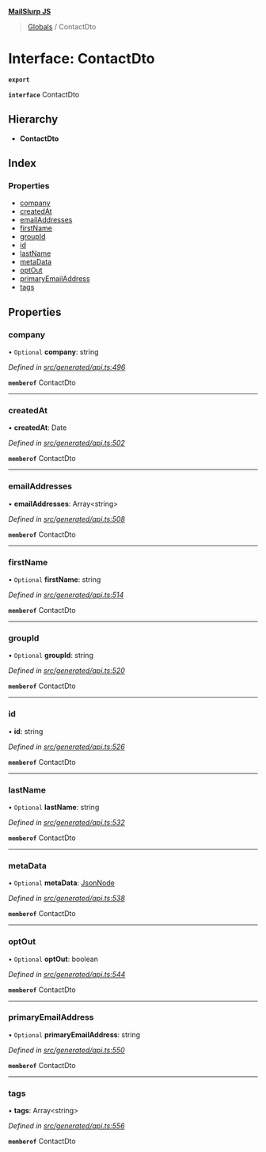 **[MailSlurp JS](../README.md)**

> [Globals](../README.md) / ContactDto

# Interface: ContactDto

**`export`** 

**`interface`** ContactDto

## Hierarchy

* **ContactDto**

## Index

### Properties

* [company](contactdto.md#company)
* [createdAt](contactdto.md#createdat)
* [emailAddresses](contactdto.md#emailaddresses)
* [firstName](contactdto.md#firstname)
* [groupId](contactdto.md#groupid)
* [id](contactdto.md#id)
* [lastName](contactdto.md#lastname)
* [metaData](contactdto.md#metadata)
* [optOut](contactdto.md#optout)
* [primaryEmailAddress](contactdto.md#primaryemailaddress)
* [tags](contactdto.md#tags)

## Properties

### company

• `Optional` **company**: string

*Defined in [src/generated/api.ts:496](https://github.com/mailslurp/mailslurp-client/blob/eace919/src/generated/api.ts#L496)*

**`memberof`** ContactDto

___

### createdAt

•  **createdAt**: Date

*Defined in [src/generated/api.ts:502](https://github.com/mailslurp/mailslurp-client/blob/eace919/src/generated/api.ts#L502)*

**`memberof`** ContactDto

___

### emailAddresses

•  **emailAddresses**: Array\<string>

*Defined in [src/generated/api.ts:508](https://github.com/mailslurp/mailslurp-client/blob/eace919/src/generated/api.ts#L508)*

**`memberof`** ContactDto

___

### firstName

• `Optional` **firstName**: string

*Defined in [src/generated/api.ts:514](https://github.com/mailslurp/mailslurp-client/blob/eace919/src/generated/api.ts#L514)*

**`memberof`** ContactDto

___

### groupId

• `Optional` **groupId**: string

*Defined in [src/generated/api.ts:520](https://github.com/mailslurp/mailslurp-client/blob/eace919/src/generated/api.ts#L520)*

**`memberof`** ContactDto

___

### id

•  **id**: string

*Defined in [src/generated/api.ts:526](https://github.com/mailslurp/mailslurp-client/blob/eace919/src/generated/api.ts#L526)*

**`memberof`** ContactDto

___

### lastName

• `Optional` **lastName**: string

*Defined in [src/generated/api.ts:532](https://github.com/mailslurp/mailslurp-client/blob/eace919/src/generated/api.ts#L532)*

**`memberof`** ContactDto

___

### metaData

• `Optional` **metaData**: [JsonNode](jsonnode.md)

*Defined in [src/generated/api.ts:538](https://github.com/mailslurp/mailslurp-client/blob/eace919/src/generated/api.ts#L538)*

**`memberof`** ContactDto

___

### optOut

• `Optional` **optOut**: boolean

*Defined in [src/generated/api.ts:544](https://github.com/mailslurp/mailslurp-client/blob/eace919/src/generated/api.ts#L544)*

**`memberof`** ContactDto

___

### primaryEmailAddress

• `Optional` **primaryEmailAddress**: string

*Defined in [src/generated/api.ts:550](https://github.com/mailslurp/mailslurp-client/blob/eace919/src/generated/api.ts#L550)*

**`memberof`** ContactDto

___

### tags

•  **tags**: Array\<string>

*Defined in [src/generated/api.ts:556](https://github.com/mailslurp/mailslurp-client/blob/eace919/src/generated/api.ts#L556)*

**`memberof`** ContactDto
